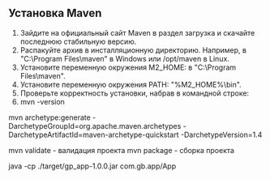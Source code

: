 ## Установка Maven
1. Зайдите на официальный сайт Maven в раздел загрузка и скачайте последнюю стабильную версию.
2. Распакуйте архив в инсталляционную директорию. Например, в "C:\Program Files\maven\" в Windows или /opt/maven в Linux.
3. Установите переменную окружения M2_HOME: в "C:\Program Files\maven\". 
4. Установите переменную окружения PATH: "%M2_HOME%\bin".
5. Проверьте корректность установки, набрав в командной строке:
6. mvn -version​

mvn archetype:generate -DarchetypeGroupId=org.apache.maven.archetypes -DarchetypeArtifactId=maven-archetype-quickstart -DarchetypeVersion=1.4

mvn validate - валидация проекта mvn package - сборка проекта

java -cp ./target/gp_app-1.0.0.jar com.gb.app/App